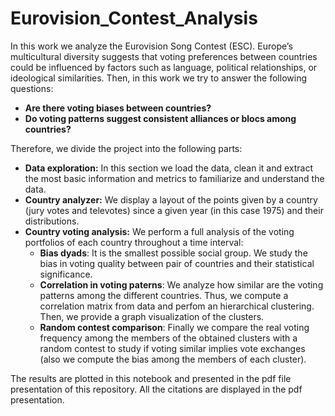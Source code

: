 # Eurovision_Contest_Analysis

In this work we analyze the Eurovision Song Contest (ESC). Europe’s multicultural diversity suggests that voting preferences between countries could be
influenced by factors such as language, political relationships, or ideological similarities. Then, in this work we try to answer the following questions:

- **Are there voting biases between countries?**
- **Do voting patterns suggest consistent alliances or blocs among countries?**

Therefore, we divide the project into the following parts:

- **Data exploration:** In this section we load the data, clean it and extract the most basic information and metrics to familiarize and understand the data.
- **Country analyzer:** We display a layout of the points given by a country (jury votes and televotes) since a given year (in this case 1975) and their distributions.
- **Country voting analysis:** We perform a full analysis of the voting portfolios of each country throughout a time interval:
    - **Bias dyads**: It is the smallest possible social group. We study the bias in voting quality between pair of countries and their statistical significance.
    - **Correlation in voting paterns**: We analyze how similar are the voting patterns among the different countries. Thus, we compute a correlation matrix from data and perfom an hierarchical clustering. Then, we provide a graph visualization of the clusters.
    - **Random contest comparison**: Finally we compare the real voting frequency among the members of the obtained clusters with a random contest to study if voting similar implies vote exchanges (also we compute the bias among the members of each cluster).

The results are plotted in this notebook and presented in the pdf file presentation of this repository. All the citations are displayed in the pdf presentation.
